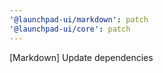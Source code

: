 ```yaml
---
'@launchpad-ui/markdown': patch
'@launchpad-ui/core': patch
---
```


[Markdown] Update dependencies
